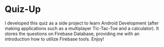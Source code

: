 # Quiz-Up
I developed this quiz as a side project to learn Android Development (after making applications such as a multiplayer Tic-Tac-Toe and 
a calculator). It stores the questions on Firebase Database, providing me with an introduction how to utilize Firebase tools. 
Enjoy!
